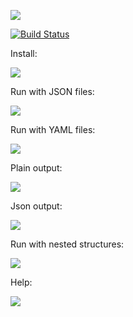 <a href="https://codeclimate.com/github/moklidia/moklidia-php-project-lvl2/maintainability"><img src="https://api.codeclimate.com/v1/badges/4a6ec3c1027f5da30a61/maintainability" /></a>

[![Build Status](https://travis-ci.org/moklidia/moklidia-php-project-lvl2.svg?branch=master)](https://travis-ci.org/moklidia/moklidia-php-project-lvl2)

Install:

<a href="https://asciinema.org/a/mjRzD9ZYFmLYN0mq61uidWiog" target="_blank"><img src="https://asciinema.org/a/mjRzD9ZYFmLYN0mq61uidWiog.svg" /></a>

Run with JSON files:

<a href="https://asciinema.org/a/nInPeojNAjqctUZys8PHSQ4Pk" target="_blank"><img src="https://asciinema.org/a/nInPeojNAjqctUZys8PHSQ4Pk.svg" /></a>

Run with YAML files:

<a href="https://asciinema.org/a/DvpgTxkEcumoAIhAtODXRL7of" target="_blank"><img src="https://asciinema.org/a/DvpgTxkEcumoAIhAtODXRL7of.svg" /></a>

Plain output:

<a href="https://asciinema.org/a/U9gIHEPqALDzSby8fcTSPg2vD" target="_blank"><img src="https://asciinema.org/a/U9gIHEPqALDzSby8fcTSPg2vD.svg" /></a>

Json output:

<a href="https://asciinema.org/a/mH7YTuqm51e53uwyv8ysM2WKI" target="_blank"><img src="https://asciinema.org/a/mH7YTuqm51e53uwyv8ysM2WKI.svg" /></a>

Run with nested structures:

<a href="https://asciinema.org/a/mk5v4ZjlTKgycF9WOTAYuiWWk" target="_blank"><img src="https://asciinema.org/a/mk5v4ZjlTKgycF9WOTAYuiWWk.svg" /></a>

Help:

<a href="https://asciinema.org/a/pg8ZG51azn3QqBVFoP3LgKI8O" target="_blank"><img src="https://asciinema.org/a/pg8ZG51azn3QqBVFoP3LgKI8O.svg" /></a>